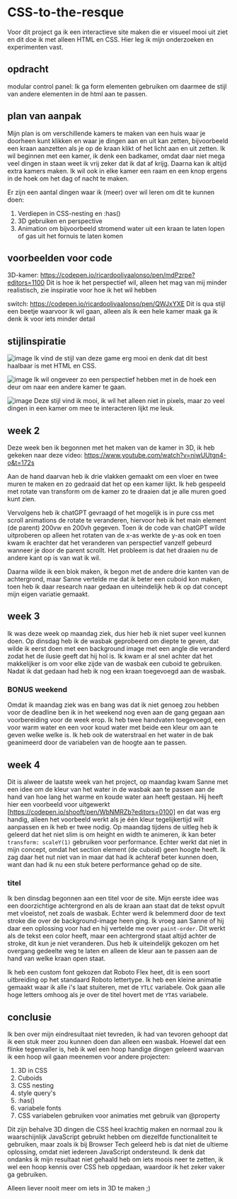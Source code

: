 # CSS-to-the-resque
Voor dit project ga ik een interactieve site maken die er visueel mooi uit ziet en dit doe ik met alleen HTML en CSS. Hier leg ik mijn onderzoeken en experimenten vast.

## opdracht
modular control panel: Ik ga form elementen gebruiken om daarmee de stijl van andere elementen in de html aan te passen.


## plan van aanpak

Mijn plan is om verschillende kamers te maken van een huis waar je doorheen kunt klikken en waar je dingen aan en uit kan zetten, bijvoorbeeld een kraan aanzetten als je op de kraan klikt of het licht aan en uit zetten.
Ik wil beginnen met een kamer, ik denk een badkamer, omdat daar niet mega veel dingen in staan weet ik vrij zeker dat ik dat af krijg. Daarna kan ik altijd extra kamers maken.
Ik wil ook in elke kamer een raam en een knop ergens in de hoek om het dag of nacht te maken.

Er zijn een aantal dingen waar ik (meer) over wil leren om dit te kunnen doen:
1. Verdiepen in CSS-nesting en :has()
2. 3D gebruiken en perspective
3. Animation om bijvoorbeeld stromend water uit een kraan te laten lopen of gas uit het fornuis te laten komen


## voorbeelden voor code
3D-kamer:
https://codepen.io/ricardoolivaalonso/pen/mdPzrpe?editors=1100
Dit is hoe ik het perspectief wil, alleen het mag van mij minder realistisch, zie inspiratie voor hoe ik het wil hebben

switch:
https://codepen.io/ricardoolivaalonso/pen/QWJxYXE
Dit is qua stijl een beetje waarvoor ik wil gaan, alleen als ik een hele kamer maak ga ik denk ik voor iets minder detail


## stijlinspiratie
![image](https://github.com/user-attachments/assets/d331ca6e-145e-4852-bc98-03f9f87c3c9b)
Ik vind de stijl van deze game erg mooi en denk dat dit best haalbaar is met HTML en CSS.

![image](https://github.com/user-attachments/assets/bd84c12a-351f-4162-9034-bd3aa4237479)
Ik wil ongeveer zo een perspectief hebben met in de hoek een deur om naar een andere kamer te gaan.

![image](https://github.com/user-attachments/assets/ff7c1faf-faab-41e1-a16c-71101e8b1352)
Deze stijl vind ik mooi, ik wil het alleen niet in pixels, maar zo veel dingen in een kamer om mee te interacteren lijkt me leuk.


## week 2
Deze week ben ik begonnen met het maken van de kamer in 3D, ik heb gekeken naar deze video: https://www.youtube.com/watch?v=niwUUtgn4-o&t=172s

Aan de hand daarvan heb ik drie vlakken gemaakt om een vloer en twee muren te maken en zo gedraaid dat het op een kamer lijkt. Ik heb gespeeld met rotate van transform om de kamer zo te draaien dat je alle muren goed kunt zien.

Vervolgens heb ik chatGPT gevraagd of het mogelijk is in pure css met scroll animations de rotate te veranderen, hiervoor heb ik het main element (de parent) 200vw en 200vh gegeven. Toen ik de code van chatGPT wilde uitproberen op alleen het rotaten van de x-as werkte de y-as ook en toen kwam ik erachter dat het veranderen van perspectief vanzelf gebeurd wanneer je door de parent scrollt. Het probleem is dat het draaien nu de andere kant op is van wat ik wil.

Daarna wilde ik een blok maken, ik begon met de andere drie kanten van de achtergrond, maar Sanne vertelde me dat ik beter een cuboid kon maken, toen heb ik daar research naar gedaan en uiteindelijk heb ik op dat concept mijn eigen variatie gemaakt.

## week 3
Ik was deze week op maandag ziek, dus hier heb ik niet super veel kunnen doen. Op dinsdag heb ik de wasbak geprobeerd om diepte te geven, dat wilde ik eerst doen met een background image met een angle die veranderd zodat het de ilusie geeft dat hij hol is. Ik kwam er al snel achter dat het makkelijker is om voor elke zijde van de wasbak een cuboid te gebruiken.
Nadat ik dat gedaan had heb ik nog een kraan toegevoegd aan de wasbak.

### BONUS weekend
Omdat ik maandag ziek was en bang was dat ik niet genoeg zou hebben voor de deadline ben ik in het weekend nog even aan de gang gegaan aan voorbereiding voor de week erop. Ik heb twee handvaten toegevoegd, een voor warm water en een voor koud water met beide een kleur om aan te geven welke welke is. Ik heb ook de waterstraal en het water in de bak geanimeerd door de variabelen van de hoogte aan te passen.

## week 4
Dit is alweer de laatste week van het project, op maandag kwam Sanne met een idee om de kleur van het water in de wasbak aan te passen aan de hand van hoe lang het warme en koude water aan heeft gestaan. Hij heeft hier een voorbeeld voor uitgewerkt [https://codepen.io/shooft/pen/WbNMRZb?editors=0100] en dat was erg handig, alleen het voorbeeld werkt als je één kleur tegelijkertijd wilt aanpassen en ik heb er twee nodig.
Op maandag tijdens de uitleg heb ik geleerd dat het niet slim is om height en width te animeren, ik kan beter `transform: scaleY(1)` gebruiken voor performance. Echter werkt dat niet in mijn concept, omdat het section element (de cuboid) geen hoogte heeft. Ik zag daar het nut niet van in maar dat had ik achteraf beter kunnen doen, want dan had ik nu een stuk betere performance gehad op de site.

### titel
Ik ben dinsdag begonnen aan een titel voor de site. Mijn eerste idee was een doorzichtige achtergrond en als de kraan aan staat dat de tekst opvult met vloeistof, net zoals de wasbak. Echter werd ik belemmerd door de text stroke die over de background-image heen ging. Ik vroeg aan Sanne of hij daar een oplossing voor had en hij vertelde me over `paint-order`. Dit werkt als de tekst een color heeft, maar een achtergrond staat altijd achter de stroke, dit kun je niet veranderen. Dus heb ik uiteindelijk gekozen om het overgang gedeelte weg te laten en alleen de kleur aan te passen aan de hand van welke kraan open staat.

Ik heb een custom font gekozen dat Roboto Flex heet, dit is een soort uitbreiding op het standaard Roboto lettertype. Ik heb een kleine animatie gemaakt waar ik alle i's laat stuiteren, met de `YTLC` variabele. Ook gaan alle hoge letters omhoog als je over de titel hovert met de `YTAS` variabele.

## conclusie
Ik ben over mijn eindresultaat niet tevreden, ik had van tevoren gehoopt dat ik een stuk meer zou kunnen doen dan alleen een wasbak. Hoewel dat een flinke tegenvaller is, heb ik wel een hoop handige dingen geleerd waarvan ik een hoop wil gaan meenemen voor andere projecten:
1. 3D in CSS
2. Cuboids
3. CSS nesting
4. style query's
5. :has()
6. variabele fonts
7. CSS variabelen gebruiken voor animaties met gebruik van @property

Dit zijn behalve 3D dingen die CSS heel krachtig maken en normaal zou ik waarschijnlijk JavaScript gebruikt hebben om diezelfde functionaliteit te gebruiken, maar zoals ik bij Browser Tech geleerd heb is dat niet de ultieme oplossing, omdat niet iedereen JavaScript ondersteund. Ik denk dat ondanks ik mijn resultaat niet gehaald heb om iets moois neer te zetten, ik wel een hoop kennis over CSS heb opgedaan, waardoor ik het zeker vaker ga gebruiken. 

Alleen liever nooit meer om iets in 3D te maken ;)

